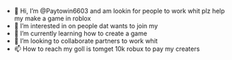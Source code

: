 - 👋 Hi, I’m @Paytowin6603 and am lookin for people to work whit plz help my make a game in roblox
- 👀 I’m interested in on people dat wants to join my
- 🌱 I’m currently learning how to create a game
- 💞️ I’m looking to collaborate partners to work whit
- 📫 How to reach my goll is tomget 10k robux to pay my creaters

<!---
Paytowin6603/Paytowin6603 is a ✨ special ✨ repository because its `README.md` (this file) appears on your GitHub profile.
You can click the Preview link to take a look at your changes.
--->
